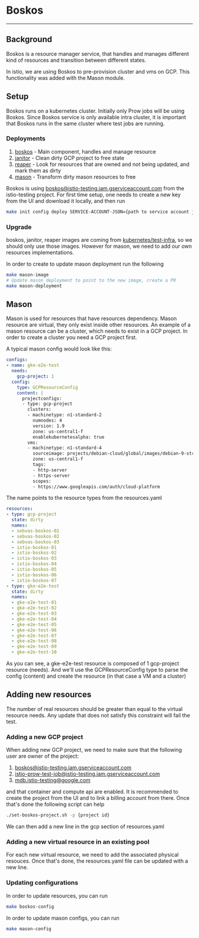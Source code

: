 # Boskos
-----

## Background

Boskos is a resource manager service, that handles and manages different kind of
resources and transition between different states.

In istio, we are using Boskos to pre-provision cluster and vms on GCP. This
functionality was added with the Mason module.

## Setup

Boskos runs on a kubernetes cluster. Initially only Prow jobs will be using
Boskos. Since Boskos service is only available intra cluster, it is important
that Boskos runs in the same cluster where test jobs are running.

### Deployments

1. [boskos](./boskos_deployment.yaml)     - Main component, handles and manage resource
2. [janitor](./janitor_deployment.yaml)   - Clean dirty GCP project to free state
3. [reaper](./reaper_deployment.yaml)     - Look for resources that
   are owned and not being updated, and mark them as dirty
4. [mason](./mason_deployment.yaml)       - Transform dirty mason resources to
   free

Boskos is using boskos@istio-testing.iam.gserviceaccount.com from the
istio-testing project. For first time setup, one needs to create a new
key from the UI and download it locally, and then run


```bash
make init config deploy SERVICE-ACCOUNT-JSON={path to service account json file}
```

### Upgrade

boskos, janitor, reaper images are coming from
[kubernetes/test-infra](https://github.com/kubernetes/test-infra/tree/master/boskos),
so we should only use those images. However for mason, we need to add our own
resources implementations.

In order to create to update mason deployment run the following

```bash
make mason-image
# Update mason deployment to point to the new image, create a PR
make mason-deployment
```

## Mason

Mason is used for resources that have resources dependency. Mason resource are
virtual, they only exist inside other resources. An example of a mason resource
can be a cluster, which needs to exist in a GCP project. In order to create a
cluster you need a GCP project first.


A typical mason config would look like this:

```yaml
configs:
- name: gke-e2e-test
  needs:
    gcp-project: 1
  config:
    type: GCPResourceConfig
    content: |
      projectconfigs:
      - type: gcp-project
        clusters:
        - machinetype: n1-standard-2
          numnodes: 4
          version: 1.9
          zone: us-central1-f
          enablekubernetesalpha: true
        vms:
        - machinetype: n1-standard-4
          sourceimage: projects/debian-cloud/global/images/debian-9-stretch-v20180105
          zone: us-central1-f
          tags:
          - http-server
          - https-server
          scopes:
          - https://www.googleapis.com/auth/cloud-platform
```

The name points to the resource types from the resources.yaml

```yaml
resources:
- type: gcp-project
  state: dirty
  names:
  - sebvas-boskos-01
  - sebvas-boskos-02
  - sebvas-boskos-03
  - istio-boskos-01
  - istio-boskos-02
  - istio-boskos-03
  - istio-boskos-04
  - istio-boskos-05
  - istio-boskos-06
  - istio-boskos-07
- type: gke-e2e-test
  state: dirty
  names:
  - gke-e2e-test-01
  - gke-e2e-test-02
  - gke-e2e-test-03
  - gke-e2e-test-04
  - gke-e2e-test-05
  - gke-e2e-test-06
  - gke-e2e-test-07
  - gke-e2e-test-08
  - gke-e2e-test-09
  - gke-e2e-test-10
```

As you can see, a gke-e2e-test resource is composed of 1 gcp-project resource
(needs). And we'll use the GCPResourceConfig type to parse the config (content)
and create the resource (in that case a VM and a cluster)


## Adding new resources

The number of real resources should be greater than equal to the virtual
resource needs. Any update that does not satisfy this constraint will fail the
test.

### Adding a new GCP project

When adding new GCP project, we need to make sure that the following user are
owner of the project:

1. boskos@istio-testing.iam.gserviceaccount.com
2. istio-prow-test-job@istio-testing.iam.gserviceaccount.com
3. mdb.istio-testing@google.com

and that container and compute api are enabled. It is recommended to create the
project from the UI and to link a billing account from there. Once that's done
the following script can help

```bash
./set-boskos-project.sh -p {project id}
```

We can then add a new line in the gcp section of resources.yaml

### Adding a new virtual resource in an existing pool

For each new virtual resource, we need to add the associated physical resouces.
Once that's done, the resources.yaml file can be updated with a new line.

### Updating configurations

In order to update resources, you can run

```bash
make boskos-config
```

In order to update mason configs, you can run

```bash
make mason-config
```


